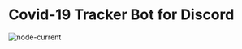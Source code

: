 # Covid-19 Tracker Bot for Discord
<img alt="node-current" src="https://img.shields.io/node/v/nodemon">

